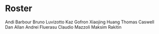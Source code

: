 # Roster
Andi Barbour
Bruno Luvizotto
Kaz Gofron
Xiaojing Huang
Thomas Caswell
Dan Allan
Andrei Fluerasu
Claudio Mazzoli
Maksim Rakitin

